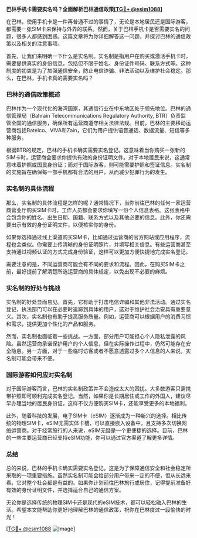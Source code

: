 **巴林手机卡需要实名吗？全面解析巴林通信政策[[TG💪+ @esim1088](https://t.me/s/esim1088)]**

在巴林，使用手机卡是一件再普通不过的事情了，无论是本地居民还是国际游客，都需要一张SIM卡来保持与外界的联系。然而，关于巴林手机卡是否需要实名的问题，很多人都感到困惑。这篇文章将为你详细解答这一问题，并探讨巴林的通信政策以及相关的注意事项。

首先，让我们来明确一下什么是实名制。实名制是指用户在购买或激活手机卡时，需要提供真实的身份信息，包括但不限于姓名、身份证件号码、联系方式等。这种制度的初衷是为了加强通信安全，防止电信诈骗、非法活动以及维护社会稳定。那么，在巴林，手机卡真的需要实名吗？

### 巴林的通信政策概述

巴林作为一个现代化的海湾国家，其通信行业在中东地区处于领先地位。巴林的通信管理局（Bahrain Telecommunications Regulatory Authority, BTR）负责监管全国的通信服务，确保所有运营商遵守相关法律法规。目前，巴林的主要移动运营商包括Batelco、VIVA和Zain，它们为用户提供语音通话、数据流量、短信等多种服务。

根据BTR的规定，巴林的手机卡确实需要实名登记。这意味着当你购买一张新的SIM卡时，运营商会要求你提供有效的身份证明文件。对于本地居民来说，这通常意味着护照或国民身份证；而对于国际游客，则可能需要护照和签证信息。实名制的实施旨在确保每一部手机都有合法的用户，从而减少犯罪行为的发生。

### 实名制的具体流程

那么，实名制的具体流程是怎样的呢？通常情况下，当你前往巴林的任何一家运营商营业厅购买SIM卡时，工作人员都会要求你填写一份个人信息表格。这张表格中会包含你的姓名、出生日期、国籍、联系方式以及其他必要的信息。此外，你还需要出示有效的身份证明文件，以便核实你的身份。

如果你选择通过线上渠道购买SIM卡，比如通过运营商的官方网站或应用程序，流程也会类似。你需要上传清晰的身份证明照片，并填写相关信息。有些运营商甚至支持通过视频认证的方式完成身份验证，这样可以更加方便快捷地完成实名登记。

需要注意的是，不同运营商可能会有不同的要求和流程。因此，在购买SIM卡之前，最好提前了解清楚所选运营商的具体规定，以免出现不必要的麻烦。

### 实名制的好处与挑战

实名制的好处显而易见。首先，它有助于打击电信诈骗和其他非法活动。通过实名登记，执法部门可以在必要时追踪到具体的用户，这对于维护社会治安具有重要意义。其次，实名制也有助于提高服务质量。例如，运营商可以根据用户的消费习惯和需求，提供更加个性化的产品和服务。

然而，实名制也面临着一些挑战。一方面，部分用户可能担心个人隐私泄露的风险。虽然运营商承诺保护用户的个人信息，但在实际操作过程中，仍然可能存在安全隐患。另一方面，对于一些临时访客或者不愿意透露过多个人信息的人来说，实名制可能会带来不便。

### 国际游客如何应对实名制

对于国际游客而言，巴林的实名制政策并不会造成太大的困扰。大多数游客只需携带护照即可顺利完成实名登记。当然，如果你是长期居住或工作的外国人，建议尽早办理当地的居民身份证，这样不仅方便购买SIM卡，还能享受更多的本地福利。

此外，随着科技的发展，电子SIM卡（eSIM）逐渐成为一种新兴的选择。相比传统的物理SIM卡，eSIM无需实体卡槽，可以直接嵌入设备中，且支持多次切换网络运营商。对于经常旅行的人来说，eSIM无疑是一个更便捷的选择。目前，巴林的一些主要运营商已经支持eSIM功能，你可以通过官方渠道了解更多详情。

### 总结

总的来说，巴林的手机卡确实需要实名登记。这是为了保障通信安全和社会稳定所采取的一项重要措施。虽然实名制可能会给部分用户带来一定的不便，但从长远来看，它对整个社会都是有益的。如果你计划前往巴林旅行或居住，记得提前准备好有效的身份证明文件，并选择适合自己的通信方案。

无论你是选择传统的物理SIM卡还是现代的eSIM技术，都可以轻松融入巴林的生活。希望本文能帮助你更好地理解巴林的通信政策，祝你在巴林度过一段愉快的时光！

[[TG💪+ @esim1088](https://t.me/s/esim1088) ![Image](https://i.postimg.cc/4NQfJmqS/Snipaste-2025-05-13-00-14-12.png)]
